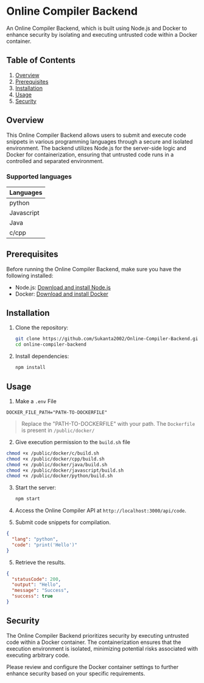 # Online Compiler Backend

An Online Compiler Backend, which is built using Node.js and Docker to enhance security by isolating and executing untrusted code within a Docker container.

## Table of Contents

1. [Overview](#overview)
2. [Prerequisites](#prerequisites)
3. [Installation](#installation)
4. [Usage](#usage)
5. [Security](#security)

## Overview

This Online Compiler Backend allows users to submit and execute code snippets in various programming languages through a secure and isolated environment. The backend utilizes Node.js for the server-side logic and Docker for containerization, ensuring that untrusted code runs in a controlled and separated environment.

### Supported languages

| Languages  |
| ---------- |
| python     |
| Javascript |
| Java       |
| c/cpp      |

## Prerequisites

Before running the Online Compiler Backend, make sure you have the following installed:

- Node.js: [Download and install Node.js](https://nodejs.org/)
- Docker: [Download and install Docker](https://www.docker.com/get-started)

## Installation

1. Clone the repository:

   ```bash
   git clone https://github.com/Sukanta2002/Online-Compiler-Backend.git
   cd online-compiler-backend
   ```

2. Install dependencies:
   ```bash
   npm install
   ```

## Usage

1. Make a `.env` File

```
DOCKER_FILE_PATH="PATH-TO-DOCKERFILE"
```

> Replace the "PATH-TO-DOCKERFILE" with your path.
> The `Dockerfile` is present in `/public/docker/`

2. Give execution permission to the `build.sh` file

```bash
chmod +x /public/docker/c/build.sh
chmod +x /public/docker/cpp/build.sh
chmod +x /public/docker/java/build.sh
chmod +x /public/docker/javascript/build.sh
chmod +x /public/docker/python/build.sh
```

3. Start the server:

   ```bash
   npm start
   ```

4. Access the Online Compiler API at `http://localhost:3000/api/code`.

5. Submit code snippets for compilation.

```json
{
  "lang": "python",
  "code": "print('Hello')"
}
```

5. Retrieve the results.

```json
{
  "statusCode": 200,
  "output": "Hello",
  "message": "Success",
  "success": true
}
```

## Security

The Online Compiler Backend prioritizes security by executing untrusted code within a Docker container. The containerization ensures that the execution environment is isolated, minimizing potential risks associated with executing arbitrary code.

Please review and configure the Docker container settings to further enhance security based on your specific requirements.
